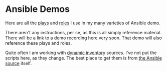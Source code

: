 # Ansible Demos

Here are all the [plays](plays) and [roles](roles) I use in my many varieties of Ansible demo.

There aren't any instructions, per se, as this is all simply reference material. There will be a link to a demo recording here very soon. That demo will also reference these plays and roles.

Quite often I am working with [dynamic inventory](http://docs.ansible.com/ansible/intro_dynamic_inventory.html) sources. I've not put the scripts here, as they change. The best place to get them is from [the Ansible source](https://github.com/ansible/ansible/tree/devel/contrib/inventory) itself.
